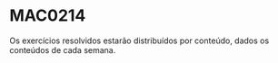 # MAC0214


Os exercícios resolvidos estarão distribuídos por conteúdo, dados os conteúdos de cada semana.
